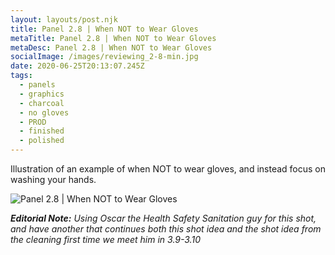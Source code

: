 ```yaml
---
layout: layouts/post.njk
title: Panel 2.8 | When NOT to Wear Gloves
metaTitle: Panel 2.8 | When NOT to Wear Gloves
metaDesc: Panel 2.8 | When NOT to Wear Gloves
socialImage: /images/reviewing_2-8-min.jpg
date: 2020-06-25T20:13:07.245Z
tags:
  - panels
  - graphics
  - charcoal
  - no gloves
  - PROD
  - finished
  - polished
---
```

Illustration of an example of when NOT to wear gloves, and instead focus on washing your hands.

![Panel 2.8 | When NOT to Wear Gloves](/images/reviewing_2-8-min.jpg "Panel 2.8 | When NOT to Wear Gloves")



***Editorial Note:** Using Oscar the Health Safety Sanitation guy for this shot, and have another that continues both this shot idea and the shot idea from the cleaning first time we meet him in 3.9-3.10*